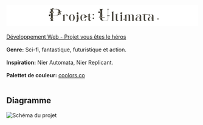 ![Titre du projet](assets/images/essaie-titre-3.png)
<br>
<br>
[Développement Web - Projet vous êtes le héros](https://smnarnold.com/projets/vous-etes-le-heros)
<br>
<br>
**Genre:** Sci-fi, fantastique, futuristique et action.
<br>
<br>
**Inspiration:** Nier Automata, Nier Replicant.
<br>
<br>
**Palettet de couleur:** [coolors.co](https://coolors.co/46433c-afaa96-c2bca4-d2ccb4)
<br>
<br>

## Diagramme

![Schéma du projet](assets/schema.png)

